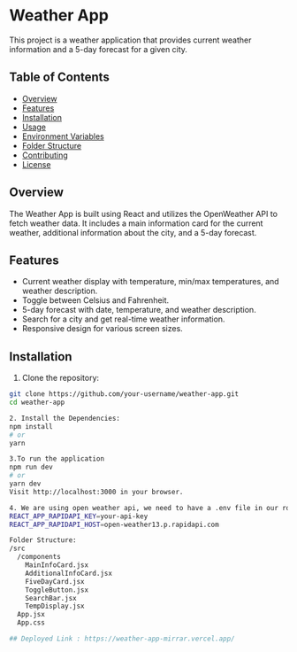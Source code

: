 # Weather App

This project is a weather application that provides current weather information and a 5-day forecast for a given city.

## Table of Contents

- [Overview](#overview)
- [Features](#features)
- [Installation](#installation)
- [Usage](#usage)
- [Environment Variables](#environment-variables)
- [Folder Structure](#folder-structure)
- [Contributing](#contributing)
- [License](#license)

## Overview

The Weather App is built using React and utilizes the OpenWeather API to fetch weather data. It includes a main information card for the current weather, additional information about the city, and a 5-day forecast.

## Features

- Current weather display with temperature, min/max temperatures, and weather description.
- Toggle between Celsius and Fahrenheit.
- 5-day forecast with date, temperature, and weather description.
- Search for a city and get real-time weather information.
- Responsive design for various screen sizes.

## Installation

1. Clone the repository:

```bash
git clone https://github.com/your-username/weather-app.git
cd weather-app

2. Install the Dependencies:
npm install
# or
yarn

3.To run the application
npm run dev
# or
yarn dev
Visit http://localhost:3000 in your browser.

4. We are using open weather api, we need to have a .env file in our root folder
REACT_APP_RAPIDAPI_KEY=your-api-key
REACT_APP_RAPIDAPI_HOST=open-weather13.p.rapidapi.com

Folder Structure:
/src
  /components
    MainInfoCard.jsx
    AdditionalInfoCard.jsx
    FiveDayCard.jsx
    ToggleButton.jsx
    SearchBar.jsx
    TempDisplay.jsx
  App.jsx
  App.css

## Deployed Link : https://weather-app-mirrar.vercel.app/
